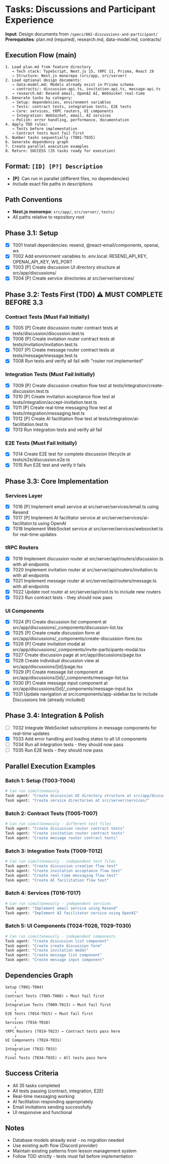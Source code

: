 # Tasks: Discussions and Participant Experience

**Input**: Design documents from `/specs/002-discussions-and-participant/`
**Prerequisites**: plan.md (required), research.md, data-model.md, contracts/

## Execution Flow (main)
```
1. Load plan.md from feature directory
   → Tech stack: TypeScript, Next.js 15, tRPC 11, Prisma, React 19
   → Structure: Next.js monorepo (src/app, src/server)
2. Load optional design documents:
   → data-model.md: Models already exist in Prisma schema
   → contracts/: discussion-api.ts, invitation-api.ts, message-api.ts
   → research.md: Resend email, OpenAI AI, WebSocket real-time
3. Generate tasks by category:
   → Setup: dependencies, environment variables
   → Tests: contract tests, integration tests, E2E tests
   → Core: services, tRPC routers, UI components
   → Integration: WebSocket, email, AI services
   → Polish: error handling, performance, documentation
4. Apply TDD rules:
   → Tests before implementation
   → Contract tests must fail first
5. Number tasks sequentially (T001-T035)
6. Generate dependency graph
7. Create parallel execution examples
8. Return: SUCCESS (35 tasks ready for execution)
```

## Format: `[ID] [P?] Description`
- **[P]**: Can run in parallel (different files, no dependencies)
- Include exact file paths in descriptions

## Path Conventions
- **Next.js monorepo**: `src/app/`, `src/server/`, `tests/`
- All paths relative to repository root

## Phase 3.1: Setup
- [x] T001 Install dependencies: resend, @react-email/components, openai, ws
- [x] T002 Add environment variables to .env.local: RESEND_API_KEY, OPENAI_API_KEY, WS_PORT
- [x] T003 [P] Create discussion UI directory structure at src/app/discussions/
- [x] T004 [P] Create service directories at src/server/services/

## Phase 3.2: Tests First (TDD) ⚠️ MUST COMPLETE BEFORE 3.3

### Contract Tests (Must Fail Initially)
- [x] T005 [P] Create discussion router contract tests at tests/discussion/discussion.test.ts
- [x] T006 [P] Create invitation router contract tests at tests/invitation/invitation.test.ts  
- [x] T007 [P] Create message router contract tests at tests/message/message.test.ts
- [x] T008 Run tests and verify all fail with "router not implemented"

### Integration Tests (Must Fail Initially)
- [x] T009 [P] Create discussion creation flow test at tests/integration/create-discussion.test.ts
- [x] T010 [P] Create invitation acceptance flow test at tests/integration/accept-invitation.test.ts
- [x] T011 [P] Create real-time messaging flow test at tests/integration/messaging.test.ts
- [x] T012 [P] Create AI facilitation flow test at tests/integration/ai-facilitation.test.ts
- [x] T013 Run integration tests and verify all fail

### E2E Tests (Must Fail Initially)
- [x] T014 Create E2E test for complete discussion lifecycle at tests/e2e/discussion.e2e.ts
- [x] T015 Run E2E test and verify it fails

## Phase 3.3: Core Implementation

### Services Layer
- [x] T016 [P] Implement email service at src/server/services/email.ts using Resend
- [x] T017 [P] Implement AI facilitator service at src/server/services/ai-facilitator.ts using OpenAI
- [x] T018 Implement WebSocket service at src/server/services/websocket.ts for real-time updates

### tRPC Routers
- [x] T019 Implement discussion router at src/server/api/routers/discussion.ts with all endpoints
- [x] T020 Implement invitation router at src/server/api/routers/invitation.ts with all endpoints
- [x] T021 Implement message router at src/server/api/routers/message.ts with all endpoints
- [x] T022 Update root router at src/server/api/root.ts to include new routers
- [x] T023 Run contract tests - they should now pass

### UI Components
- [x] T024 [P] Create discussion list component at src/app/discussions/_components/discussion-list.tsx
- [x] T025 [P] Create create discussion form at src/app/discussions/_components/create-discussion-form.tsx
- [x] T026 [P] Create invitation modal at src/app/discussions/_components/invite-participants-modal.tsx
- [x] T027 Create discussion page at src/app/discussions/page.tsx
- [x] T028 Create individual discussion view at src/app/discussions/[id]/page.tsx
- [x] T029 [P] Create message list component at src/app/discussions/[id]/_components/message-list.tsx
- [x] T030 [P] Create message input component at src/app/discussions/[id]/_components/message-input.tsx
- [x] T031 Update navigation at src/components/app-sidebar.tsx to include Discussions link (already included)

## Phase 3.4: Integration & Polish
- [ ] T032 Integrate WebSocket subscriptions in message components for real-time updates
- [x] T033 Add error handling and loading states to all UI components
- [ ] T034 Run all integration tests - they should now pass
- [ ] T035 Run E2E tests - they should now pass

## Parallel Execution Examples

### Batch 1: Setup (T003-T004)
```bash
# Can run simultaneously
Task agent: "Create discussion UI directory structure at src/app/discussions/"
Task agent: "Create service directories at src/server/services/"
```

### Batch 2: Contract Tests (T005-T007)
```bash
# Can run simultaneously - different test files
Task agent: "Create discussion router contract tests"
Task agent: "Create invitation router contract tests"
Task agent: "Create message router contract tests"
```

### Batch 3: Integration Tests (T009-T012)
```bash
# Can run simultaneously - independent test files
Task agent: "Create discussion creation flow test"
Task agent: "Create invitation acceptance flow test"
Task agent: "Create real-time messaging flow test"
Task agent: "Create AI facilitation flow test"
```

### Batch 4: Services (T016-T017)
```bash
# Can run simultaneously - independent services
Task agent: "Implement email service using Resend"
Task agent: "Implement AI facilitator service using OpenAI"
```

### Batch 5: UI Components (T024-T026, T029-T030)
```bash
# Can run simultaneously - independent components
Task agent: "Create discussion list component"
Task agent: "Create create discussion form"
Task agent: "Create invitation modal"
Task agent: "Create message list component"
Task agent: "Create message input component"
```

## Dependencies Graph
```
Setup (T001-T004)
    ↓
Contract Tests (T005-T008) ← Must fail first
    ↓
Integration Tests (T009-T013) ← Must fail first
    ↓
E2E Tests (T014-T015) ← Must fail first
    ↓
Services (T016-T018)
    ↓
tRPC Routers (T019-T023) ← Contract tests pass here
    ↓
UI Components (T024-T031)
    ↓
Integration (T032-T033)
    ↓
Final Tests (T034-T035) ← All tests pass here
```

## Success Criteria
- All 35 tasks completed
- All tests passing (contract, integration, E2E)
- Real-time messaging working
- AI facilitation responding appropriately
- Email invitations sending successfully
- UI responsive and functional

## Notes
- Database models already exist - no migration needed
- Use existing auth flow (Discord provider)
- Maintain existing patterns from lesson management system
- Follow TDD strictly - tests must fail before implementation